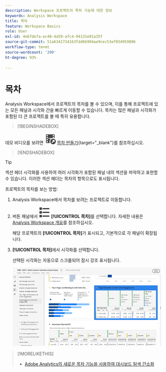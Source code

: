 ```yaml
---
description: Workspace 프로젝트의 목차 기능에 대한 정보
keywords: Analysis Workspace
title: 목차
feature: Workspace Basics
role: User
exl-id: 4eb7de7a-ec40-4a59-afc4-94131e91a35f
source-git-commit: 51a6341734163fdd6b994ae9cec53ef034959896
workflow-type: tm+mt
source-wordcount: '200'
ht-degree: 93%

---
```


# 목차

Analysis Workspace에서 프로젝트의 목차를 볼 수 있으며, 이를 통해 프로젝트에 있는 모든 패널과 시각화 간을 빠르게 이동할 수 있습니다. 목차는 많은 패널과 시각화가 포함된 더 큰 프로젝트를 볼 때 특히 유용합니다.

>[!BEGINSHADEBOX]

데모 비디오를 보려면 ![VideoCheckedOut](/help/assets/icons/VideoCheckedOut.svg) [목차 만들기](https://video.tv.adobe.com/v/26990/?quality=12&learn=on){target="_blank"}를 참조하십시오.

>[!ENDSHADEBOX]


>[!TIP]
>
>섹션 헤더 시각화를 사용하여 여러 시각화가 포함된 패널 내의 섹션을 파악하고 표현할 수 있습니다. 이러한 섹션 헤더는 목차의 항목으로도 표시됩니다.
>


프로젝트의 목차를 보는 방법:

1. Analysis Workspace에서 목차를 보려는 프로젝트로 이동합니다.

1. 버튼 패널에서 ![ViewList](/help/assets/icons/ViewList.svg) **[!UICONTROL 목차]**&#x200B;를 선택합니다. 자세한 내용은 [Analysis Workspace 개요](/help/analysis-workspace/home.md)를 참조하십시오.<br/>

   해당 프로젝트의 **[!UICONTROL 목차]**&#x200B;가 표시되고, 기본적으로 각 패널이 확장됩니다.

1. **[!UICONTROL 목차]**&#x200B;에서 시각화를 선택합니다.<br/>

   선택된 시각화는 자동으로 스크롤되어 잠시 강조 표시됩니다.

   ![강조 표시된 목차](assets/toc-highlighted.png)


>[!MORELIKETHIS]
>
>* [Adobe Analytics의 새로운 목차 기능을 사용하여 대시보드 탐색 간소화](https://experienceleaguecommunities.adobe.com/t5/adobe-analytics-blogs/simplify-dashboard-navigation-with-the-new-table-of-contents/ba-p/731284?profile.language=ko)
